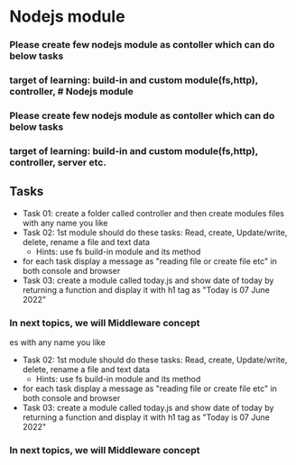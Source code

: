 # Nodejs module

### Please create few nodejs module as contoller which can do below tasks

### target of learning: build-in and custom module(fs,http), controller, # Nodejs module

### Please create few nodejs module as contoller which can do below tasks

### target of learning: build-in and custom module(fs,http), controller, server etc.

## Tasks
- Task 01: create a folder called controller and then create modules files with any name you like
- Task 02: 1st module should do these tasks: Read, create, Update/write, delete, rename a file and text data
   * Hints: use fs build-in module and its method
-  for each task display a message as "reading file or create file etc" in both console and browser
- Task 03: create a module called today.js and show date of today by returning a function and display it with h1 tag as "Today is 07 June 2022"


### In next topics, we will Middleware concept 
es with any name you like
- Task 02: 1st module should do these tasks: Read, create, Update/write, delete, rename a file and text data
   * Hints: use fs build-in module and its method
-  for each task display a message as "reading file or create file etc" in both console and browser
- Task 03: create a module called today.js and show date of today by returning a function and display it with h1 tag as "Today is 07 June 2022"


### In next topics, we will Middleware concept 

